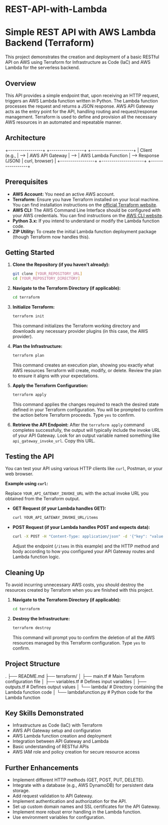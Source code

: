 # REST-API-with-Lambda

# Simple REST API with AWS Lambda Backend (Terraform)

This project demonstrates the creation and deployment of a basic RESTful API on AWS using Terraform for Infrastructure as Code (IaC) and AWS Lambda for the serverless backend.

## Overview

This API provides a simple endpoint that, upon receiving an HTTP request, triggers an AWS Lambda function written in Python. The Lambda function processes the request and returns a JSON response. AWS API Gateway acts as the entry point for the API, handling routing and request/response management. Terraform is used to define and provision all the necessary AWS resources in an automated and repeatable manner.

## Architecture

+-----------------+     +-----------------+     +---------------------+
| Client (e.g.,   | --> | AWS API Gateway | --> | AWS Lambda Function | --> Response (JSON)
| curl, browser)  |     +-----------------+     +---------------------+
+-----------------+

## Prerequisites

* **AWS Account:** You need an active AWS account.
* **Terraform:** Ensure you have Terraform installed on your local machine. You can find installation instructions on the [official Terraform website](https://www.terraform.io/downloads).
* **AWS CLI:** The AWS Command Line Interface should be configured with your AWS credentials. You can find instructions on the [AWS CLI website](https://aws.amazon.com/cli/).
* **Python 3.x:** If you intend to understand or modify the Lambda function code.
* **ZIP Utility:** To create the initial Lambda function deployment package (though Terraform now handles this).

## Getting Started

1.  **Clone the Repository (if you haven't already):**
    ```bash
    git clone [YOUR_REPOSITORY_URL]
    cd [YOUR_REPOSITORY_DIRECTORY]
    ```

2.  **Navigate to the Terraform Directory (if applicable):**
    ```bash
    cd terraform
    ```

3.  **Initialize Terraform:**
    ```bash
    terraform init
    ```
    This command initializes the Terraform working directory and downloads any necessary provider plugins (in this case, the AWS provider).

4.  **Plan the Infrastructure:**
    ```bash
    terraform plan
    ```
    This command creates an execution plan, showing you exactly what AWS resources Terraform will create, modify, or delete. Review the plan to ensure it aligns with your expectations.

5.  **Apply the Terraform Configuration:**
    ```bash
    terraform apply
    ```
    This command applies the changes required to reach the desired state defined in your Terraform configuration. You will be prompted to confirm the action before Terraform proceeds. Type `yes` to confirm.

6.  **Retrieve the API Endpoint:**
    After the `terraform apply` command completes successfully, the output will typically include the invoke URL of your API Gateway. Look for an output variable named something like `api_gateway_invoke_url`. Copy this URL.

## Testing the API

You can test your API using various HTTP clients like `curl`, Postman, or your web browser.

**Example using `curl`:**

Replace `YOUR_API_GATEWAY_INVOKE_URL` with the actual invoke URL you obtained from the Terraform output.

* **GET Request (if your Lambda handles GET):**
    ```bash
    curl YOUR_API_GATEWAY_INVOKE_URL/items
    ```

* **POST Request (if your Lambda handles POST and expects data):**
    ```bash
    curl -X POST -H "Content-Type: application/json" -d '{"key": "value"}' YOUR_API_GATEWAY_INVOKE_URL/items
    ```

    Adjust the endpoint (`/items` in this example) and the HTTP method and body according to how you configured your API Gateway routes and Lambda function logic.

## Cleaning Up

To avoid incurring unnecessary AWS costs, you should destroy the resources created by Terraform when you are finished with this project.

1.  **Navigate to the Terraform Directory (if applicable):**
    ```bash
    cd terraform
    ```

2.  **Destroy the Infrastructure:**
    ```bash
    terraform destroy
    ```
    This command will prompt you to confirm the deletion of all the AWS resources managed by this Terraform configuration. Type `yes` to confirm.

## Project Structure

.
├── README.md
├── terraform/
│   ├── main.tf           # Main Terraform configuration file
│   ├── variables.tf      # Defines input variables
│   ├── outputs.tf        # Defines output values
│   └── lambda/           # Directory containing the Lambda function code
│       └── lambdafunction.py # Python code for the Lambda function


## Key Skills Demonstrated

* Infrastructure as Code (IaC) with Terraform
* AWS API Gateway setup and configuration
* AWS Lambda function creation and deployment
* Integration between API Gateway and Lambda
* Basic understanding of RESTful APIs
* AWS IAM role and policy creation for secure resource access

## Further Enhancements

* Implement different HTTP methods (GET, POST, PUT, DELETE).
* Integrate with a database (e.g., AWS DynamoDB) for persistent data storage.
* Add request validation to API Gateway.
* Implement authentication and authorization for the API.
* Set up custom domain names and SSL certificates for the API Gateway.
* Implement more robust error handling in the Lambda function.
* Use environment variables for configuration.

